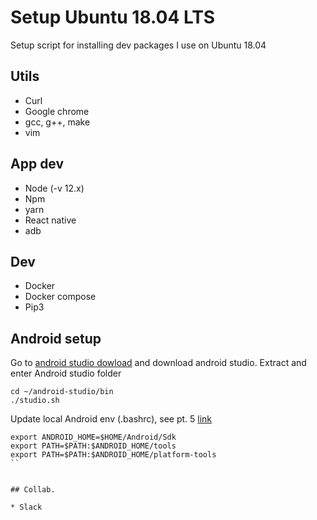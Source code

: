 # Setup Ubuntu 18.04 LTS

Setup script for installing dev packages I use on Ubuntu 18.04

## Utils

* Curl
* Google chrome
* gcc, g++, make
* vim

## App dev

* Node (-v 12.x)
* Npm 
* yarn
* React native
* adb 

## Dev
* Docker
* Docker compose
* Pip3 

## Android setup

Go to [android studio dowload](https://developer.android.com/studio/index.html) and download android studio. Extract and enter Android studio folder

```shell
cd ~/android-studio/bin
./studio.sh
```

Update local Android env (.bashrc), see pt. 5 [link](https://medium.com/@dhamkur/how-to-install-react-native-on-ubuntu-18-04-2-amd-ryzen-processor-dd61ee28e7fa)

```shell
export ANDROID_HOME=$HOME/Android/Sdk
export PATH=$PATH:$ANDROID_HOME/tools
export PATH=$PATH:$ANDROID_HOME/platform-tools
``


## Collab.

* Slack
